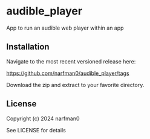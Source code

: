 audible_player
==================

App to run an audible web player within an app

Installation
------------

Navigate to the most recent versioned release here:

https://github.com/narfman0/audible_player/tags

Download the zip and extract to your favorite directory.

License
-------

Copyright (c) 2024 narfman0

See LICENSE for details

